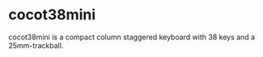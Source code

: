 # cocot38mini
cocot38mini is a compact column staggered keyboard with 38 keys and a 25mm-trackball.
